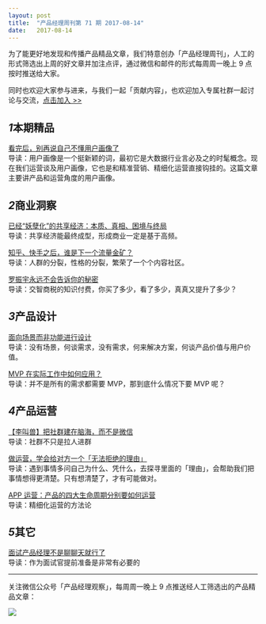 ```yaml
---
layout: post
title:  "产品经理周刊第 71 期 2017-08-14"
date:   2017-08-14
--- 
```


为了能更好地发现和传播产品精品文章，我们特意创办「产品经理周刊」，人工的形式筛选出上周的好文章并加注点评，通过微信和邮件的形式每周周一晚上 9 点按时推送给大家。     

同时也欢迎大家参与进来，与我们一起「贡献内容」，也欢迎加入专属社群一起讨论与交流，[点击加入 >>](http://mp.weixin.qq.com/s/w8DK1vV0f3Hpj7u3fCNsiw)   

## *1*本期精品  

[看完后，别再说自己不懂用户画像了](https://mp.weixin.qq.com/s/cdQ-o02Z5tC_bFRgR6Eeng)     
导读：用户画像是一个挺新颖的词，最初它是大数据行业言必及之的时髦概念。现在我们运营谈及用户画像，它也是和精准营销、精细化运营直接钩挂的。这篇文章主要讲产品和运营角度的用户画像。  
       
## *2*商业洞察 

[已经“妖孽化”的共享经济：本质、真相、困境与终局](https://mp.weixin.qq.com/s/v1qTv-X__-itWueqhO8cyA)     
导读：共享经济能最终成型，形成商业一定是基于高频。    

[知乎、快手之后，谁是下一个流量金矿？](https://mp.weixin.qq.com/s/Q3dUaGbgxEFaB_jCYhkTbA)   
导读：人群的分裂，性格的分裂，繁荣了一个个内容社区。   

[罗振宇永远不会告诉你的秘密](https://mp.weixin.qq.com/s/8P2V5OpNuNs9i2Gp8IMqCg)      
导读：交智商税的知识付费，你买了多少，看了多少，真真又提升了多少？  

## *3*产品设计

[面向场景而非功能进行设计](https://mp.weixin.qq.com/s/ZsKRDcsaQexfmjYaMcnS5w)   
导读：没有场景，何谈需求，没有需求，何来解决方案，何谈产品价值与用户价值。  

[MVP 在实际工作中如何应用？](https://mp.weixin.qq.com/s/8p9EpH0nnUWnEOmkvPZwyw)      
导读：并不是所有的需求都需要 MVP，那到底什么情况下要 MVP 呢？  
      
## *4*产品运营

[【李叫兽】把社群建在脑海，而不是微信](https://mp.weixin.qq.com/s/oZ3wff2GlYEZ197PqISD2Q)   
导读：社群不只是拉人进群   

[做运营，学会给对方一个「无法拒绝的理由」](https://mp.weixin.qq.com/s/li7vN4UUdPWYut1iSPnWCw)     
导读：遇到事情多问自己为什么、凭什么，去探寻里面的「理由」，会帮助我们把事情想得更清楚。只有想清楚了，才有可能做对。   

[APP 运营：产品的四大生命周期分别要如何运营](https://mp.weixin.qq.com/s/hq_5WTOxdknfilj5UlIMMQ)   
导读：精细化运营的方法论    

## *5*其它

[面试产品经理不是聊聊天就行了](https://mp.weixin.qq.com/s/B5lEFuyMkRvtAcCletYueA)   
导读：作为面试官提前准备是非常有必要的   
 
---
关注微信公众号「产品经理观察」，每周周一晚上 9 点推送经人工筛选出的产品精品文章：
  
![](http://com-4jplus-temp.qiniudn.com/pmweekly-weixin.jpg)   